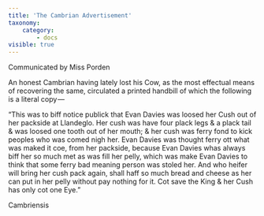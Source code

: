 ```yaml
---
title: 'The Cambrian Advertisement'
taxonomy:
    category:
        - docs
visible: true
---
```


<div class="author">Communicated by Miss Porden</div>

An honest Cambrian having lately lost his Cow, as the most effectual means of recovering the same, circulated a printed handbill of which the following is a literal copy —

“This was to biff notice publick that Evan Davies was loosed her Cush out of her packside at Llandeglo. Her cush was have four plack legs & a plack tail & was loosed one tooth out of her mouth; & her cush was ferry fond to kick peoples who was comed nigh her. Evan Davies was thought ferry ott what was maked it coe, from her packside, because Evan Davies whas always biff her so much met as was fill her pelly, which was make Evan Davies to think that some ferry bad meaning person was stoled her. And who heifer will bring her cush pack again, shall haff so much bread and cheese as her can put in her pelly without pay nothing for it. Cot save the King & her Cush has only cot one Eye.”

Cambriensis